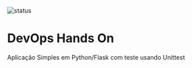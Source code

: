 ![status](https://github.com/arthur-fuzaro/devopslab-Grupo15/actions/workflows/pipeline.yml/badge.svg?branch=main)

# DevOps Hands On
Aplicação Simples em Python/Flask com teste usando Unittest